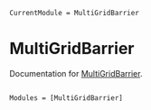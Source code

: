 ```@meta
CurrentModule = MultiGridBarrier
```

# MultiGridBarrier

Documentation for [MultiGridBarrier](https://github.com/sloisel/MultiGridBarrier.jl).

```@index
```

```@autodocs
Modules = [MultiGridBarrier]
```
